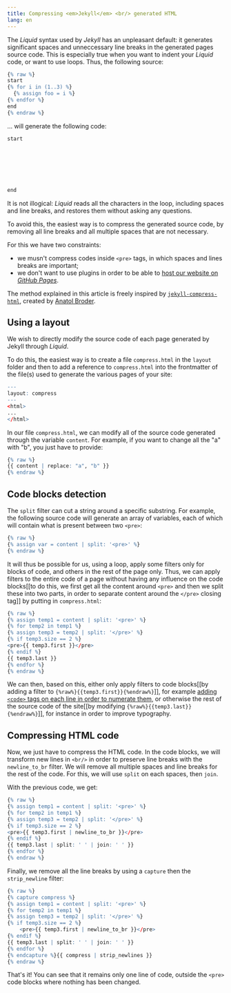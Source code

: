```yaml
---
title: Compressing <em>Jekyll</em> <br/> generated HTML
lang: en
---
```


The *Liquid* syntax used by *Jekyll* has an unpleasant default: it generates significant spaces and unneccessary line breaks in the generated pages source code. This is especially true when you want to indent your *Liquid* code, or want to use loops. Thus, the following source:

```r
{% raw %}
start
{% for i in (1..3) %}
  {% assign foo = i %}
{% endfor %}
end
{% endraw %}
```

... will generate the following code:

```r
start
 
 
 
 
 
 
 
end
```

It is not illogical: *Liquid* reads all the characters in the loop, including spaces and line breaks, and restores them without asking any questions.

To avoid this, the easiest way is to compress the generated source code, by removing all line breaks and all multiple spaces that are not necessary.

For this we have two constraints:

* we musn't compress codes inside `<pre>` tags, in which spaces and lines breaks are important;
* we don't want to use plugins in order to be able to [host our website on *GitHub Pages*]({{site.base}}/using-github-to-serve-jekyll/).

The method explained in this article is freely inspired by [`jekyll-compress-html`](https://github.com/penibelst/jekyll-compress-html), created by [Anatol Broder](https://github.com/penibelst).

## Using a layout

We wish to directly modify the source code of each page generated by Jekyll through *Liquid*.

To do this, the easiest way is to create a file `compress.html` in the `layout` folder and then to add a reference to `compress.html` into the frontmatter of the file(s) used to generate the various pages of your site:

```r
---
layout: compress
---
<html>
...
</html>
```

In our file `compress.html`, we can modify all of the source code generated through the variable `content`. For example, if you want to change all the "a" with "b", you just have to provide:

```r
{% raw %}
{{ content | replace: "a", "b" }}
{% endraw %}
```


## Code blocks detection
The `split` filter can cut a string around a specific substring. For example, the following source code will generate an array of variables, each of which will contain what is present between two `<pre>`:

```r
{% raw %}
{% assign var = content | split: '<pre>' %}
{% endraw %}
```

It will thus be possible for us, using a loop, apply some filters only for blocks of code, and others in the rest of the page only. Thus, we can apply filters to the entire code of a page without having any influence on the code blocks[[to do this, we first get all the content around `<pre>` and then we split these into two parts, in order to separate content around the `</pre>` closing tag]] by putting in `compress.html`:

```r
{% raw %}
{% assign temp1 = content | split: '<pre>' %}
{% for temp2 in temp1 %}
{% assign temp3 = temp2 | split: '</pre>' %}
{% if temp3.size == 2 %}
<pre>{{ temp3.first }}</pre>
{% endif %}
{{ temp3.last }}
{% endfor %}
{% endraw %}
```

We can then, based on this, either only apply filters to code blocks[[by adding a filter to `{%raw%}{{temp3.first}}{%endraw%}`]], for example [adding `<code>` tags on each line in order to numerate them]({{site.base}}/using-css-to-add-line-numbering/), or otherwise the rest of the source code of the site[[by modifying `{%raw%}{{temp3.last}}{%endraw%}`]], for instance in order to improve typography.

## Compressing HTML code

Now, we just have to compress the HTML code. In the code blocks, we will transform new lines in `<br/>` in order to preserve line breaks with the `newline_to_br` filter. We will remove all multiple spaces and line breaks for the rest of the code. For this, we will use `split` on each spaces, then `join`.

With the previous code, we get:

```r
{% raw %}
{% assign temp1 = content | split: '<pre>' %}
{% for temp2 in temp1 %}
{% assign temp3 = temp2 | split: '</pre>' %}
{% if temp3.size == 2 %}
<pre>{{ temp3.first | newline_to_br }}</pre>
{% endif %}
{{ temp3.last | split: ' ' | join: ' ' }}
{% endfor %}
{% endraw %}
```

Finally, we remove all the line breaks by using a `capture` then the `strip_newline` filter:

```r
{% raw %}
{% capture compress %}
{% assign temp1 = content | split: '<pre>' %}
{% for temp2 in temp1 %}
{% assign temp3 = temp2 | split: '</pre>' %}
{% if temp3.size == 2 %}
    <pre>{{ temp3.first | newline_to_br }}</pre>
{% endif %}
{{ temp3.last | split: ' ' | join: ' ' }}
{% endfor %}
{% endcapture %}{{ compress | strip_newlines }}
{% endraw %}
```

That's it! You can see that it remains only one line of code, outside the `<pre>` code blocks where nothing has been changed.
